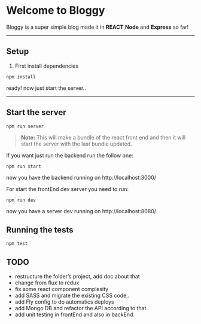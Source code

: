Welcome to Bloggy
===================


Bloggy is a super simple blog  made it in **REACT**,**Node** and **Express** so far!

----------


Setup
-------------
1. First install dependencies
```
npm install
```

ready! now just start the server..

----------

Start the server
----------

```
npm run server
```

> **Note:**
>  This will make a bundle of the react front end and then it will start the server with the last bundle updated.


If you want just run the backend run the follow one:

```
npm run start
```
now you have the backend running on http://localhost:3000/

For start the frontEnd dev server you need to run:

```
npm run dev
```

now you have a server dev running on http://localhost:8080/

Running the tests
----------

```npm test```


TODO
--------

- restructure the folder’s project, add doc about that
- change from flux to redux
- fix some react component complesity
- add SASS and migrate the existing CSS code..
- add Fly config to do automatics deploys
- add Mongo DB and refactor the API according to that.
- add unit testing in frontEnd and also in backEnd.


